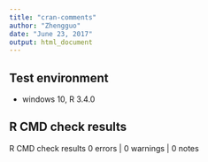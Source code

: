 ```yaml
---
title: "cran-comments"
author: "Zhengguo"
date: "June 23, 2017"
output: html_document
---
```


## Test environment
* windows 10, R 3.4.0

## R CMD check results
R CMD check results
0 errors | 0 warnings | 0 notes